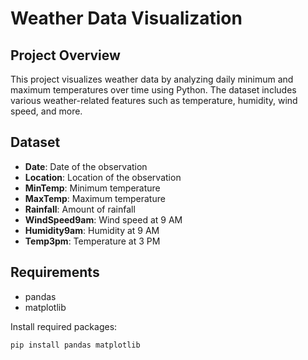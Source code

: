 # Weather Data Visualization

## Project Overview
This project visualizes weather data by analyzing daily minimum and maximum temperatures over time using Python. The dataset includes various weather-related features such as temperature, humidity, wind speed, and more.

## Dataset
- **Date**: Date of the observation
- **Location**: Location of the observation
- **MinTemp**: Minimum temperature
- **MaxTemp**: Maximum temperature
- **Rainfall**: Amount of rainfall
- **WindSpeed9am**: Wind speed at 9 AM
- **Humidity9am**: Humidity at 9 AM
- **Temp3pm**: Temperature at 3 PM

## Requirements
- pandas
- matplotlib

Install required packages:
```bash
pip install pandas matplotlib
